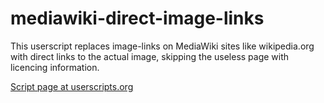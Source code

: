 mediawiki-direct-image-links
============================

This userscript replaces image-links on MediaWiki sites like wikipedia.org with direct links to the actual image, skipping the useless page with licencing information. 

[Script page at userscripts.org](https://userscripts.org/scripts/show/140407)
